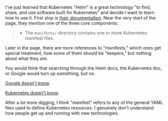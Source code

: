 
I've just learned that Kubernetes "Helm" is a great technology "to find, share, 
and use software built for Kubernetes" and decide I want to learn how to use 
it. First stop is [their documentation](http://helm.readthedocs.io/en/latest/awesome).
 Near the very start of the page, they mention one of the three core components:

> * The `manifests/` directory contains one or more Kubernetes manifest files.

Later in the page, there are more references to "manifests," which ones get 
special treatment, how some of them should be "keepers," but nothing about what 
they *are*. 

You would think that searching through the Helm docs, the Kubernetes doc, or
Google would turn up something, but no.

[Google doesn't know](Google%20kubernetes%20helm.pdf).

[Kubernetes doesn't know](Kubernetes%20search.pdf).

After a *lot* more digging, I *think* "manifest" refers to any of the general
YAML files used to define Kubernetes resources. I genuinely don't understand
how people get up and running with new technologies.
